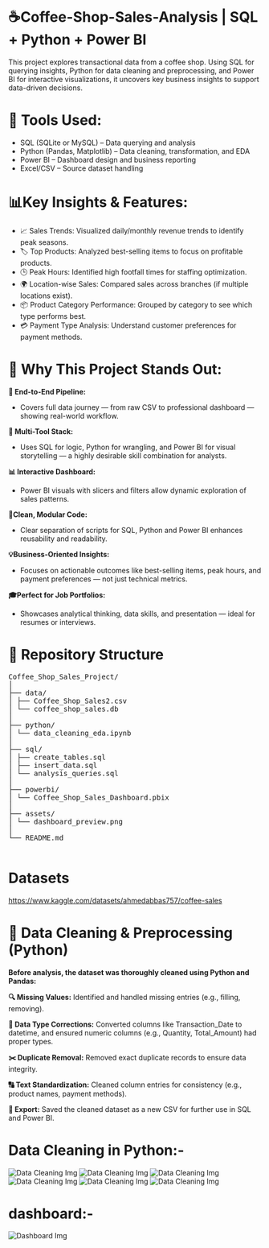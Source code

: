 # ☕Coffee-Shop-Sales-Analysis | SQL + Python + Power BI 
This project explores transactional data from a coffee shop. Using SQL for querying insights, Python for data cleaning and preprocessing, and Power BI for interactive visualizations, it uncovers key business insights to support data-driven decisions.

# 🔧 Tools Used:
- SQL (SQLite or MySQL) – Data querying and analysis
- Python (Pandas, Matplotlib) – Data cleaning, transformation, and EDA
- Power BI – Dashboard design and business reporting
- Excel/CSV – Source dataset handling

  
# 📊Key Insights & Features:
  - 📈 Sales Trends: Visualized daily/monthly revenue trends to identify peak seasons.
  - 🏷️ Top Products: Analyzed best-selling items to focus on profitable products.
  - 🕒 Peak Hours: Identified high footfall times for staffing optimization.
  - 🌍 Location-wise Sales: Compared sales across branches (if multiple locations exist).
  - 📦 Product Category Performance: Grouped by category to see which type performs best.
  - 💳 Payment Type Analysis: Understand customer preferences for payment methods.
  
# 🌟 Why This Project Stands Out:
  **🔄 End-to-End Pipeline:**
  - Covers full data journey — from raw CSV to professional dashboard — showing real-world workflow.

  **🧠 Multi-Tool Stack:**
  - Uses SQL for logic, Python for wrangling, and Power BI for visual storytelling — a highly desirable skill combination for analysts.

  **📊 Interactive Dashboard:**
  - Power BI visuals with slicers and filters allow dynamic exploration of sales patterns.

  **🧹Clean, Modular Code:**
  - Clear separation of scripts for SQL, Python and Power BI enhances reusability and readability.

  **💡Business-Oriented Insights:**
  - Focuses on actionable outcomes like best-selling items, peak hours, and payment preferences — not just technical metrics.

  **🎓Perfect for Job Portfolios:**
  - Showcases analytical thinking, data skills, and presentation — ideal for resumes or interviews.

  # 📁 Repository Structure
  <Pre>
Coffee_Shop_Sales_Project/
│
├── data/
│ ├── Coffee_Shop_Sales2.csv
│ └── coffee_shop_sales.db
│
├── python/
│ └── data_cleaning_eda.ipynb 
│
├── sql/
│ ├── create_tables.sql
│ ├── insert_data.sql
│ └── analysis_queries.sql
│
├── powerbi/
│ └── Coffee_Shop_Sales_Dashboard.pbix
│
├── assets/
│ └── dashboard_preview.png
│
└── README.md
  </Pre>
 # Datasets
 <a href="https://www.kaggle.com/datasets/ahmedabbas757/coffee-sales">https://www.kaggle.com/datasets/ahmedabbas757/coffee-sales</a>
  # 🧹 Data Cleaning & Preprocessing (Python)
  **Before analysis, the dataset was thoroughly cleaned using Python and Pandas:**

**🔍 Missing Values:** Identified and handled missing entries (e.g., filling, removing).

**🔄 Data Type Corrections:** Converted columns like Transaction_Date to datetime, and ensured numeric columns (e.g., Quantity, Total_Amount) had proper types.

**✂️ Duplicate Removal:** Removed exact duplicate records to ensure data integrity.

**🔠 Text Standardization:** Cleaned column entries for consistency (e.g., product names, payment methods).

**📁 Export:** Saved the cleaned dataset as a new CSV for further use in SQL and Power BI.
# Data Cleaning in Python:-
<img src="https://github.com/priyankawagh123/Coffee-Shop-Sales-Analysis-/blob/main/Python/sc1.png" alt="Data Cleaning Img">
<img src="https://github.com/priyankawagh123/Coffee-Shop-Sales-Analysis-/blob/main/Python/sc2.png" alt="Data Cleaning Img">
<img src="https://github.com/priyankawagh123/Coffee-Shop-Sales-Analysis-/blob/main/Python/sc3.png" alt="Data Cleaning Img">
<img src="https://github.com/priyankawagh123/Coffee-Shop-Sales-Analysis-/blob/main/Python/sc4.png" alt="Data Cleaning Img">
<img src="https://github.com/priyankawagh123/Coffee-Shop-Sales-Analysis-/blob/main/Python/sc5.png" alt="Data Cleaning Img">
<img src="https://github.com/priyankawagh123/Coffee-Shop-Sales-Analysis-/blob/main/Python/sc6.png" alt="Data Cleaning Img">

# dashboard:-
<img src="https://github.com/priyankawagh123/Coffee-Shop-Sales-Analysis-/blob/main/Dashboard_Img.png" alt="Dashboard Img">




